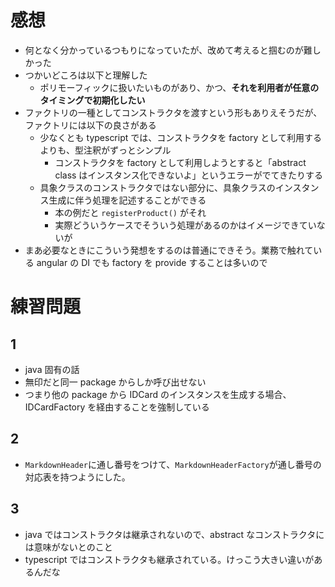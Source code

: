 # 感想

- 何となく分かっているつもりになっていたが、改めて考えると掴むのが難しかった
- つかいどころは以下と理解した
  - ポリモーフィックに扱いたいものがあり、かつ、**それを利用者が任意のタイミングで初期化したい**
- ファクトリの一種としてコンストラクタを渡すという形もありえそうだが、ファクトリには以下の良さがある
  - 少なくとも typescript では、コンストラクタを factory として利用するよりも、型注釈がずっとシンプル
    - コンストラクタを factory として利用しようとすると「abstract class はインスタンス化できないよ」というエラーがでてきたりする
  - 具象クラスのコンストラクタではない部分に、具象クラスのインスタンス生成に伴う処理を記述することができる
    - 本の例だと `registerProduct()` がそれ
    - 実際どういうケースでそういう処理があるのかはイメージできていないが
- まあ必要なときにこういう発想をするのは普通にできそう。業務で触れている angular の DI でも factory を provide することは多いので

# 練習問題

## 1

- java 固有の話
- 無印だと同一 package からしか呼び出せない
- つまり他の package から IDCard のインスタンスを生成する場合、IDCardFactory を経由することを強制している

## 2

- `MarkdownHeader`に通し番号をつけて、`MarkdownHeaderFactory`が通し番号の対応表を持つようにした。

## 3

- java ではコンストラクタは継承されないので、abstract なコンストラクタには意味がないとのこと
- typescript ではコンストラクタも継承されている。けっこう大きい違いがあるんだな
